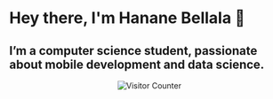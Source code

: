 

# Hey there, I'm Hanane Bellala 👋

## I’m a computer science student, passionate about mobile development and data science.

<p align="center">
  <img src="https://img.shields.io/badge/Visitors-0-purple?style=for-the-badge&labelColor=lavender" alt="Visitor Counter">
</p>


<!---
Hananebellala/Hananebellala is a ✨ special ✨ repository because its `README.md` (this file) appears on your GitHub profile.
You can click the Preview link to take a look at your changes.
--->
